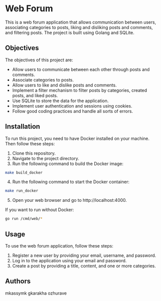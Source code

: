# Web Forum

This is a web forum application that allows communication between users, associating categories to posts, liking and disliking posts and comments, and filtering posts. The project is built using Golang and SQLite.

## Objectives

The objectives of this project are:

- Allow users to communicate between each other through posts and comments.
- Associate categories to posts.
- Allow users to like and dislike posts and comments.
- Implement a filter mechanism to filter posts by categories, created posts, and liked posts.
- Use SQLite to store the data for the application.
- Implement user authentication and sessions using cookies.
- Follow good coding practices and handle all sorts of errors.

## Installation

To run this project, you need to have Docker installed on your machine. Then follow these steps:

1. Clone this repository.
2. Navigate to the project directory.
3. Run the following command to build the Docker image:

```bash
make build_docker
```
4. Run the following command to start the Docker container:

```bash
make run_docker
```
5. Open your web browser and go to http://localhost:4000.

If you want to run without Docker:
```bash
go run /cmd/web/*
```

## Usage
To use the web forum application, follow these steps:
1. Register a new user by providing your email, username, and password.
2. Log in to the application using your email and password.
3. Create a post by providing a title, content, and one or more categories.

## Authors

mkassymk
gkarakha
ozhurave
